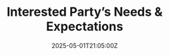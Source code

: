 ---
title: Interested Party’s Needs & Expectations
linkTitle: Interested Party’s Needs & Expectations
date: '2025-05-01T21:05:00Z'
weight: 1
description: No content
draft: false
ref: interested-partys-needs--expectations
---